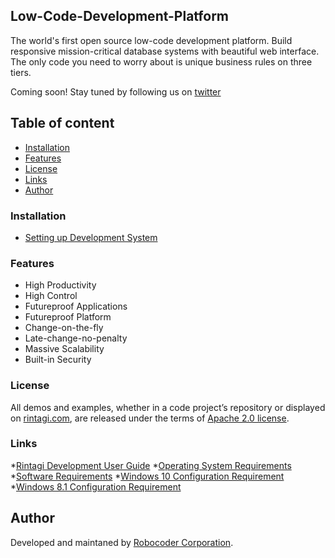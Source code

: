 ## Low-Code-Development-Platform

The world's first open source low-code development platform. Build responsive mission-critical database systems with beautiful web interface.  The only code you need to worry about is unique business rules on three tiers.

Coming soon! Stay tuned by following us on [twitter](https://www.twitter.com/rintagi)


## Table of content

- [Installation](#installation)
- [Features](#features)
- [License](#license)
- [Links](#links)
- [Author](#Author)

### Installation
   * [Setting up Development System](https://www.rintagi.com/docs/site/Initial-Setup/index.html#installation)  

### Features

+ High Productivity
+ High Control
+ Futureproof Applications
+ Futureproof Platform
+ Change-on-the-fly
+ Late-change-no-penalty
+ Massive Scalability
+ Built-in Security


### License

All demos and examples, whether in a code project’s repository or displayed on [rintagi.com](https://www.rintagi.com), are released under the terms of [Apache 2.0 license](https://www.apache.org/licenses/LICENSE-2.0).

### Links 

*[Rintagi Development User Guide](https://www.rintagi.com/docs/site/index.html)
*[Operating System Requirements](https://www.rintagi.com/docs/site/Initial-Setup/index.html#operating-system-requirements)
*[Software Requirements](https://www.rintagi.com/docs/site/Initial-Setup/index.html#software-requirements)
*[Windows 10 Configuration Requirement](https://www.rintagi.com/docs/site/Initial-Setup/index.html#windows-10-configuration-requirement) 
*[Windows 8.1 Configuration Requirement](https://www.rintagi.com/docs/site/Initial-Setup/index.html#windows-81-configuration-requirement) 

## Author
Developed and maintaned by [Robocoder Corporation](https://www.robocoder.com).
